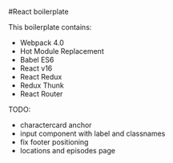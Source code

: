#React boilerplate

This boilerplate contains:

* Webpack 4.0
* Hot Module Replacement
* Babel ES6
* React v16
* React Redux
* Redux Thunk
* React Router

TODO:

* charactercard anchor
* input component with label and classnames
* fix footer positioning
* locations and episodes page
